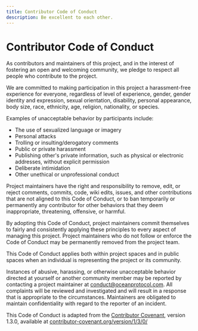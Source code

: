 ```yaml
---
title: Contributor Code of Conduct
description: Be excellent to each other.
---
```


# Contributor Code of Conduct

As contributors and maintainers of this project, and in the interest of fostering an open and welcoming community, we pledge to respect all people who contribute to the project.

We are committed to making participation in this project a harassment-free experience for everyone, regardless of level of experience, gender, gender identity and expression, sexual orientation, disability, personal appearance, body size, race, ethnicity, age, religion, nationality, or species.

Examples of unacceptable behavior by participants include:

* The use of sexualized language or imagery
* Personal attacks
* Trolling or insulting/derogatory comments
* Public or private harassment
* Publishing other's private information, such as physical or electronic addresses, without explicit permission
* Deliberate intimidation
* Other unethical or unprofessional conduct

Project maintainers have the right and responsibility to remove, edit, or reject comments, commits, code, wiki edits, issues, and other contributions that are not aligned to this Code of Conduct, or to ban temporarily or permanently any contributor for other behaviors that they deem inappropriate, threatening, offensive, or harmful.

By adopting this Code of Conduct, project maintainers commit themselves to fairly and consistently applying these principles to every aspect of managing this project. Project maintainers who do not follow or enforce the Code of Conduct may be permanently removed from the project team.

This Code of Conduct applies both within project spaces and in public spaces when an individual is representing the project or its community.

Instances of abusive, harassing, or otherwise unacceptable behavior directed at yourself or another community member may be reported by contacting a project maintainer at [conduct@oceanprotocol.com](mailto:conduct@oceanprotocol.com). All complaints will be reviewed and investigated and will result in a response that is appropriate to the circumstances. Maintainers are obligated to maintain confidentiality with regard to the reporter of an incident.



This Code of Conduct is adapted from the [Contributor Covenant](http://contributor-covenant.org), version 1.3.0, available at [contributor-covenant.org/version/1/3/0/](http://contributor-covenant.org/version/1/3/0/)
